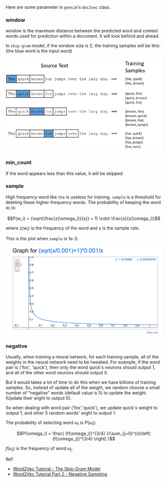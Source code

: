 <!--
.. title: Parameters in dov2vec
.. slug: parameters-in-dov2vec
.. date: 2017-08-03 00:02:17 UTC+08:00
.. tags: mathjax
.. category: 
.. link: 
.. description: 
.. type: text
-->

Here are some parameter in `gensim`'s `doc2vec` class.

### window
window is the maximum distance between the predicted word and context words used for prediction within a document. It will look behind and ahead.

In `skip-gram` model, if the window size is 2, the training samples will be this:(the blue word is the input word)

![window](/images/doc2vec_window.png)

### min_count
If the word appears less than this value, it will be skipped

### sample
High frequency word like `the` is useless for training. `sample` is a threshold for deleting these higher-frequency words. The probability of keeping the word $w_i$ is:

$$P(w_i) = (\sqrt{\frac{z(\omega_i)}{s}} + 1) \cdot \frac{s}{z(\omega_i)}$$

where $z(w_i)$ is the frequency of the word and $s$ is the sample rate.

This is the plot when `sample` is 1e-3.

![negative-sample](/images/doc2vec_negative_sample.png)



### negative
Usually, when training a neural network, for each training sample, all of the weights in the neural network need to be tweaked. For example, if the word pair is ('fox', 'quick'), then only the word quick's neurons should output 1, and all of the other word neurons should output 0.

But it would takes a lot of time to do this when we have billions of training samples. So, instead of update all of the weight, we random choose a small number of "negative" words (default value is 5) to update the weight.(Update their wight to output 0).

So when dealing with word pair ('fox','quick'), we update quick's weight to output 1, and other 5 random words' wight to output 1.

The probability of selecting word $\omega_i$ is $P(\omega_i)$:

$$P(\omega_i) = \frac{  {f(\omega_i)}^{3/4}  }{\sum_{j=0}^{n}\left(  {f(\omega_j)}^{3/4} \right) }$$

$f(\omega_j)$ is the frequency of word $\omega_j$.

Ref:

- [Word2Vec Tutorial - The Skip-Gram Model](http://mccormickml.com/2016/04/19/word2vec-tutorial-the-skip-gram-model/)
- [Word2Vec Tutorial Part 2 - Negative Sampling](http://mccormickml.com/2017/01/11/word2vec-tutorial-part-2-negative-sampling/)
